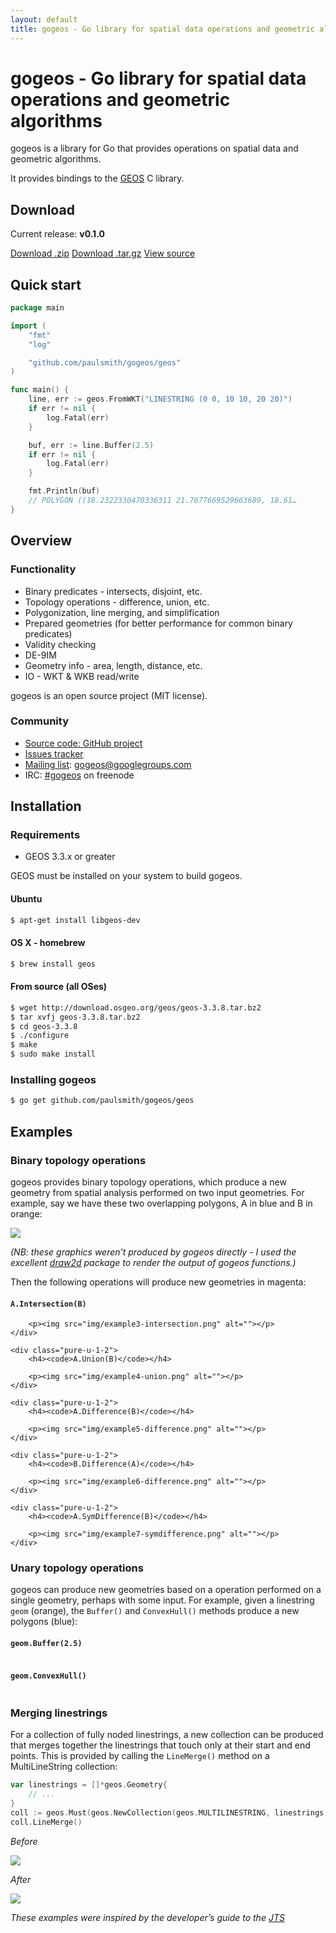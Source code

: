 ```yaml
---
layout: default
title: gogeos - Go library for spatial data operations and geometric algorithms
---
```


# gogeos - Go library for spatial data operations and geometric algorithms

gogeos is a library for Go that provides operations on spatial data and
geometric algorithms.

It provides bindings to the [GEOS](http://trac.osgeo.org/geos/) C library.

<h2 id="download">Download</h2>

Current release: **v0.1.0**

<a class="pure-button" href="https://github.com/paulsmith/gogeos/archive/v0.1.0.zip">Download .zip</a>
<a class="pure-button" href="https://github.com/paulsmith/gogeos/archive/v0.1.0.tar.gz">Download .tar.gz</a>
<a class="pure-button" href="https://github.com/paulsmith/gogeos">View source</a>

<h2 id="quickstart">Quick start</h2>

```go
package main

import (
	"fmt"
	"log"

	"github.com/paulsmith/gogeos/geos"
)

func main() {
	line, err := geos.FromWKT("LINESTRING (0 0, 10 10, 20 20)")
	if err != nil {
		log.Fatal(err)
	}

	buf, err := line.Buffer(2.5)
	if err != nil {
		log.Fatal(err)
	}

	fmt.Println(buf)
	// POLYGON ((18.2322330470336311 21.7677669529663689, 18.61…
}
```

<h2 id="overview">Overview</h2>

<h3 id="functionality">Functionality</h3>

 * Binary predicates - intersects, disjoint, etc.
 * Topology operations - difference, union, etc.
 * Polygonization, line merging, and simplification
 * Prepared geometries (for better performance for common binary predicates)
 * Validity checking
 * DE-9IM
 * Geometry info - area, length, distance, etc.
 * IO - WKT & WKB read/write

gogeos is an open source project (MIT license).

<h3 id="community">Community</h3>

 * [Source code: GitHub project][gh]
 * [Issues tracker](https://github.com/paulsmith/gogeos/issues)
 * [Mailing list](https://groups.google.com/forum/?fromgroups#!forum/gogeos): [gogeos@googlegroups.com](mailto:gogeos@googlegroups.com)
 * IRC: [#gogeos](irc://irc.freenode.net/gogeos) on freenode

<h2 id="installation">Installation</h2>

### Requirements

 * GEOS 3.3.x or greater

GEOS must be installed on your system to build gogeos.

#### Ubuntu

```bash
$ apt-get install libgeos-dev
```

#### OS X - homebrew

```bash
$ brew install geos
```

#### From source (all OSes)

```bash
$ wget http://download.osgeo.org/geos/geos-3.3.8.tar.bz2
$ tar xvfj geos-3.3.8.tar.bz2
$ cd geos-3.3.8
$ ./configure
$ make
$ sudo make install
```

### Installing gogeos

```bash
$ go get github.com/paulsmith/gogeos/geos
```

<h2 id="examples">Examples</h2>

### Binary topology operations

gogeos provides binary topology operations, which produce a new geometry from
spatial analysis performed on two input geometries. For example, say we have
these two overlapping polygons, A in blue and B in orange:

![](img/example2-a-b.png)

*(NB: these graphics weren't produced by gogeos directly - I used the
excellent [draw2d](http://code.google.com/p/draw2d/draw2d) package to render
the output of gogeos functions.)*

Then the following operations will produce new geometries in magenta:

<div class="pure-g-r">
	<div class="pure-u-1-2">
		<h4><code>A.Intersection(B)</code></h4>

		<p><img src="img/example3-intersection.png" alt=""></p>
	</div>

	<div class="pure-u-1-2">
		<h4><code>A.Union(B)</code></h4>

		<p><img src="img/example4-union.png" alt=""></p>
	</div>

	<div class="pure-u-1-2">
		<h4><code>A.Difference(B)</code></h4>

		<p><img src="img/example5-difference.png" alt=""></p>
	</div>

	<div class="pure-u-1-2">
		<h4><code>B.Difference(A)</code></h4>

		<p><img src="img/example6-difference.png" alt=""></p>
	</div>

	<div class="pure-u-1-2">
		<h4><code>A.SymDifference(B)</code></h4>

		<p><img src="img/example7-symdifference.png" alt=""></p>
	</div>
</div>

### Unary topology operations

gogeos can produce new geometries based on a operation performed on a single
geometry, perhaps with some input. For example, given a linestring `geom`
(orange), the `Buffer()` and `ConvexHull()` methods produce a new polygons
(blue):

<div class="pure-g-r">
	<div class="pure-u-1-2">
	    <h4>
	        <code>geom.Buffer(2.5)</code>
	    </h4>
	    <p>
	        <img src="img/example8-buffer.png" alt="" />
	    </p>
	</div>
	<div class="pure-u-1-2">
	    <h4>
	        <code>geom.ConvexHull()</code>
	    </h4>
	    <p>
	        <img src="img/example10-convex-hull.png" alt="" />
	    </p>
	</div>
</div>

### Merging linestrings

For a collection of fully noded linestrings, a new collection can be produced
that merges together the linestrings that touch only at their start and end
points. This is provided by calling the `LineMerge()` method on a
MultiLineString collection:

```go
var linestrings = []*geos.Geometry{
	// ...
}
coll := geos.Must(geos.NewCollection(geos.MULTILINESTRING, linestrings...))
coll.LineMerge()
```

<div class="pure-g-r">
	<div class="pure-u-1-2">
	    <p>
	        <i>Before</i>
	    </p>
		<p>
	        <img src="img/example9-unmerged-linestrings.png">
		</p>
	</div>
	<div class="pure-u-1-2">
	    <p>
	        <i>After</i>
	    </p>
		<p>
	        <img src="img/example9-merged-linestrings.png">
		</p>
	</div>
</div>

*These examples were inspired by the developer’s guide to the
[JTS](http://www.vividsolutions.com/jts/JTSHome.htm)*

[gh]: https://github.com/paulsmith/gogeos
